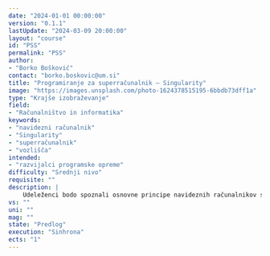 ```yaml
---
date: "2024-01-01 00:00:00" 
version: "0.1.1"
lastUpdate: "2024-03-09 20:00:00"
layout: "course"
id: "PSS"
permalink: "PSS"
author:
- "Borko Bošković"
contact: "borko.boskovic@um.si"
title: "Programiranje za superračunalnik – Singularity"
image: "https://images.unsplash.com/photo-1624378515195-6bbdb73dff1a"
type: "Krajše izobraževanje"
field:
- "Računalništvo in informatika"
keywords:
- "navidezni računalnik"
- "Singularity"
- "superračunalnik"
- "vozlišča"
intended:
- "razvijalci programske opreme"
difficulty: "Srednji nivo"
requisite: ""
description: |
    Udeleženci bodo spoznali osnovne principe navideznih računalnikov s pomočjo orodja Singularity. Predstavljeno bo okolje za zagon programa na superračunalniku, ki se bo preneslo na superračunalnik, kjer se bo program zagnal na več vozliščih. Udeleženci bodo pripravili okolje za prevajanje in zagon programa na superračunalniku.
vs: ""
uni: ""
mag: ""
state: "Predlog"
execution: "Sinhrona"
ects: "1"
---
```

